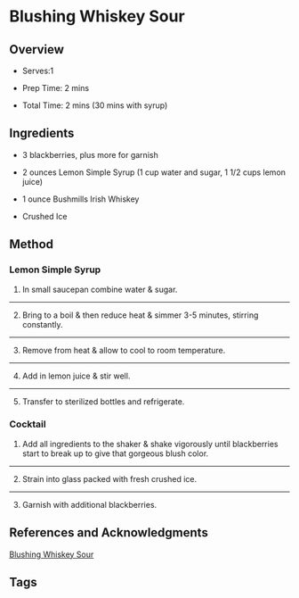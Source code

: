 # Blushing Whiskey Sour

## Overview

- Serves:1

- Prep Time: 2 mins

- Total Time: 2 mins (30 mins with syrup)

## Ingredients

- 3 blackberries, plus more for garnish

- 2 ounces Lemon Simple Syrup (1 cup water and sugar, 1 1/2 cups lemon juice)

- 1 ounce Bushmills Irish Whiskey

- Crushed Ice


## Method

### Lemon Simple Syrup

1. In small saucepan combine water & sugar.
---
2. Bring to a boil & then reduce heat & simmer 3-5 minutes, stirring constantly.
---
3. Remove from heat & allow to cool to room temperature.
---
4. Add in lemon juice & stir well.
---
5. Transfer to sterilized bottles and refrigerate.

### Cocktail

1. Add all ingredients to the shaker & shake vigorously until blackberries start to break up to give that gorgeous blush color.
---
2. Strain into glass packed with fresh crushed ice.
---
3. Garnish with additional blackberries.


## References and Acknowledgments

[Blushing Whiskey Sour](http://www.kleinworthco.com/2014/03/blushing-whiskey-sour.html)

## Tags



